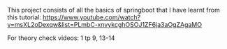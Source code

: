 This project consists of all the basics of springboot that I have learnt from this tutorial:
https://www.youtube.com/watch?v=msXL2oDexqw&list=PLmbC-xnvykcghOSOJ1ZF6ja3aOgZAgaMO


For theory check videos: 1 tp 9, 13-14